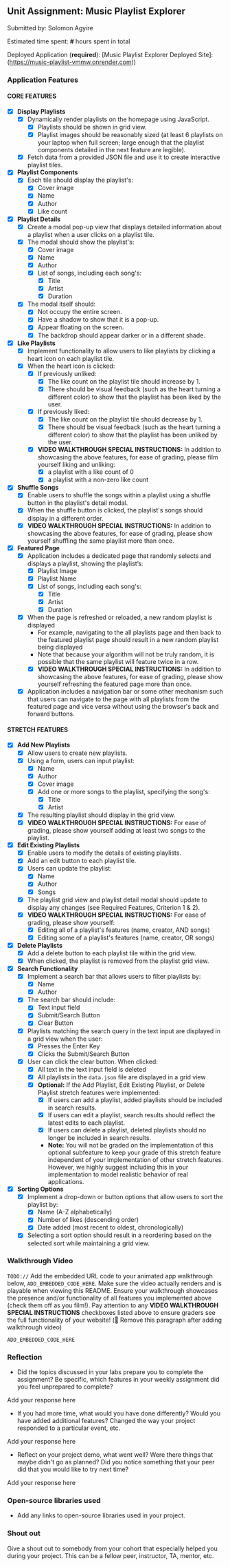 ## Unit Assignment: Music Playlist Explorer

Submitted by: Solomon Agyire

Estimated time spent: **#** hours spent in total

Deployed Application (**required**): [Music Playlist Explorer Deployed Site]: (https://music-playlist-vmmw.onrender.com))

### Application Features

#### CORE FEATURES

-[x] **Display Playlists**
  -[x] Dynamically render playlists on the homepage using JavaScript.
    -[x] Playlists should be shown in grid view.
    -[x] Playlist images should be reasonably sized (at least 6 playlists on your laptop when full screen; large enough that the playlist components detailed in the next feature are legible).
  -[x] Fetch data from a provided JSON  file and use it to create interactive playlist tiles.

-[x] **Playlist Components**
  -[x] Each tile should display the playlist's:
    -[x] Cover image
    -[x] Name
    -[x] Author
    -[x] Like count

-[x] **Playlist Details**
  -[x] Create a modal pop-up view that displays detailed information about a playlist when a user clicks on a playlist tile.
  -[x] The modal should show the playlist's:
    -[x] Cover image
    -[x] Name
    -[x] Author
    -[x] List of songs, including each song's:
      -[x] Title
      -[x] Artist
      -[x] Duration
  -[x] The modal itself should:
    -[x] Not occupy the entire screen.
    -[x] Have a shadow to show that it is a pop-up.
    -[x] Appear floating on the screen.
    -[x] The backdrop should appear darker or in a different shade.

-[x] **Like Playlists**
  -[x] Implement functionality to allow users to like playlists by clicking a heart icon on each playlist tile.
  -[x] When the heart icon is clicked:
    -[x] If previously unliked:
      -[x] The like count on the playlist tile should increase by 1.
      -[x] There should be visual feedback (such as the heart turning a different color) to show that the playlist has been liked by the user.
    -[x] If previously liked:
      -[x] The like count on the playlist tile should decrease by 1.
      -[x] There should be visual feedback (such as the heart turning a different color) to show that the playlist has been unliked by the user.
    -[x] **VIDEO WALKTHROUGH SPECIAL INSTRUCTIONS:** In addition to showcasing the above features, for ease of grading, please film yourself liking and unliking:
      -[x] a playlist with a like count of 0
      -[x] a playlist with a non-zero like count

-[x] **Shuffle Songs**
  -[x] Enable users to shuffle the songs within a playlist using a shuffle button in the playlist's detail modal.
  -[x] When the shuffle button is clicked, the playlist's songs should display in a different order.
  -[x] **VIDEO WALKTHROUGH SPECIAL INSTRUCTIONS:** In addition to showcasing the above features, for ease of grading, please show yourself shuffling the same playlist more than once. 
  
-[x] **Featured Page**
  -[x] Application includes a dedicated page that randomly selects and displays a playlist, showing the playlist’s:
    -[x] Playlist Image
    -[x] Playlist Name
    -[x] List of songs, including each song's:
      -[x] Title
      -[x] Artist
      -[x] Duration
  -[x] When the page is refreshed or reloaded, a new random playlist is displayed
    - For example, navigating to the all playlists page and then back to the featured playlist page should result in a new random playlist being displayed
    - Note that because your algorithm will not be truly random, it is possible that the same playlist will feature twice in a row. 
    -[x] **VIDEO WALKTHROUGH SPECIAL INSTRUCTIONS:** In addition to showcasing the above features, for ease of grading, please show yourself refreshing the featured page more than once. 
  -[x] Application includes a navigation bar or some other mechanism such that users can navigate to the page with all playlists from the featured page and vice versa without using the browser's back and forward buttons. 

#### STRETCH FEATURES

-[x] **Add New Playlists**
  -[x] Allow users to create new playlists.
  -[x] Using a form, users can input playlist:
    -[x] Name
    -[x] Author
    -[x] Cover image
    -[x] Add one or more songs to the playlist, specifying the song's:
      -[x] Title
      -[x] Artist
  -[x] The resulting playlist should display in the grid view.
  -[x] **VIDEO WALKTHROUGH SPECIAL INSTRUCTIONS:** For ease of grading, please show yourself adding at least two songs to the playlist. 

-[x] **Edit Existing Playlists**
  -[x] Enable users to modify the details of existing playlists.
  -[x] Add an edit button to each playlist tile.
  -[x] Users can update the playlist:
    -[x] Name
    -[x] Author
    -[x] Songs
  -[x] The playlist grid view and playlist detail modal should update to display any changes (see Required Features, Criterion 1 & 2).
  -[x] **VIDEO WALKTHROUGH SPECIAL INSTRUCTIONS:** For ease of grading, please show yourself:
    -[x] Editing all of a playlist's features (name, creator, AND songs)
    -[x] Editing some of a playlist's features (name, creator, OR songs) 

-[x] **Delete Playlists**
  -[x] Add a delete button to each playlist tile within the grid view.
  -[x] When clicked, the playlist is removed from the playlist grid view.

-[x] **Search Functionality**
  -[x] Implement a search bar that allows users to filter playlists by:
    -[x] Name 
    -[x] Author
  -[x] The search bar should include:
    -[x] Text input field
    -[x] Submit/Search Button
    -[x] Clear Button
  -[x] Playlists matching the search query in the text input are displayed in a grid view when the user:
    -[x] Presses the Enter Key
    -[x] Clicks the Submit/Search Button 
  -[x] User can click the clear button. When clicked:
    -[x] All text in the text input field is deleted
    -[x] All playlists in the `data.json` file are displayed in a grid view
    -[x] **Optional:** If the Add Playlist, Edit Existing Playlist, or Delete Playlist stretch features were implemented:
      -[x] If users can add a playlist, added playlists should be included in search results.
      -[x] If users can edit a playlist, search results should reflect the latest edits to each playlist.
      -[x] If users can delete a playlist, deleted playlists should no longer be included in search results.
      - **Note:** You will not be graded on the implementation of this optional subfeature to keep your grade of this stretch feature independent of your implementation of other stretch features. However, we highly suggest including this in your implementation to model realistic behavior of real applications. 

-[x] **Sorting Options**
  -[x] Implement a drop-down or button options that allow users to sort the playlist by:
    -[x] Name (A-Z alphabetically)
    -[x] Number of likes (descending order)
    -[x] Date added (most recent to oldest, chronologically)
  -[x] Selecting a sort option should result in a reordering based on the selected sort while maintaining a grid view.

### Walkthrough Video

`TODO://` Add the embedded URL code to your animated app walkthrough below, `ADD_EMBEDDED_CODE_HERE`. Make sure the video actually renders and is playable when viewing this README. Ensure your walkthrough showcases the presence and/or functionality of all features you implemented above (check them off as you film!). Pay attention to any **VIDEO WALKTHROUGH SPECIAL INSTRUCTIONS** checkboxes listed above to ensure graders see the full functionality of your website! (🚫 Remove this paragraph after adding walkthrough video)

`ADD_EMBEDDED_CODE_HERE`

### Reflection

* Did the topics discussed in your labs prepare you to complete the assignment? Be specific, which features in your weekly assignment did you feel unprepared to complete?

Add your response here

* If you had more time, what would you have done differently? Would you have added additional features? Changed the way your project responded to a particular event, etc.
  
Add your response here

* Reflect on your project demo, what went well? Were there things that maybe didn't go as planned? Did you notice something that your peer did that you would like to try next time?

Add your response here

### Open-source libraries used

- Add any links to open-source libraries used in your project.

### Shout out

Give a shout out to somebody from your cohort that especially helped you during your project. This can be a fellow peer, instructor, TA, mentor, etc.
